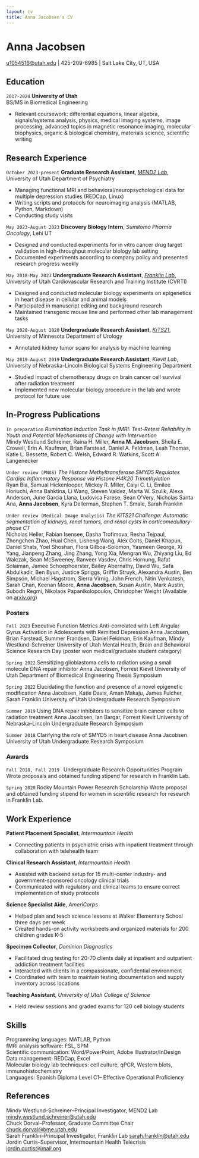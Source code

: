 ```yaml
---
layout: cv
title: Anna Jacobsen's CV
---
```

# Anna Jacobsen


<div id="webaddress">
<a href="u1054516@utah.edu">u1054516@utah.edu</a>
| 425-209-6985 | Salt Lake City, UT, USA
</div>


## Education

`2017-2024`
__University of Utah__  
BS/MS in Biomedical Engineering

- Relevant coursework: differential equations, linear algebra, signals/systems analysis, physics, medical imaging systems, image processing, advanced topics in magnetic resonance imaging, molecular biophysics, organic & biological chemistry, materials science, scientific writing

## Research Experience

`October 2023-present`
__Graduate Research Assistant__, [*MEND2 Lab*](westudybrains.com), University of Utah Department of Psychiatry

- Managing functional MRI and behavioral/neuropsychological data for multiple depression studies (REDCap, Linux)
- Writing scripts and protocols for neuroimaging analysis (MATLAB, Python, Markdown)
- Conducting study visits

`May 2023-August 2023`
__Discovery Biology Intern__, *Sumitomo Pharma Oncology*, Lehi UT

- Designed and conducted experiments for in vitro cancer drug target validation in high-throughput molecular biology lab setting
- Documented experiments according to company policy and presented research progress weekly

`May 2018-May 2023`
__Undergraduate Research Assistant__, [*Franklin Lab*](https://cvrti.utah.edu/franklin/Site/index.html), University of Utah Cardiovascular Research and Training Institute (CVRTI)

- Designed and conducted molecular biology experiments on epigenetics in heart disease in cellular and animal models
- Participated in manuscript editing and background research 
- Maintained transgenic mouse line and performed other lab management tasks 

`May 2020-August 2020`
__Undergraduate Research Assistant__, [*KiTS21*](https://kits-challenge.org/kits21/), University of Minnesota Department of Urology

- Annotated kidney tumor scans for analysis by machine learning
  
`May 2019-August 2019`
__Undergraduate Research Assistant__, *Kievit Lab*, University of Nebraska-Lincoln Biological Systems Engineering Department

- Studied impact of chemotherapy drugs on brain cancer cell survival after radiation treatment
- Implemented new molecular biology procedure in the lab and wrote protocol for future use


## In-Progress Publications

`In preparation`
*Rumination Induction Task in fMRI: Test-Retest Reliability in Youth and Potential Mechanisms of Change with Intervention*  
Mindy Westlund Schreiner, Raina H. Miller, __Anna M. Jacobsen__, Sheila E. Crowell, Erin A. Kaufman, Brian Farstead, Daniel A. Feldman, Leah Thomas, Katie L. Bessette, Robert C. Welsh, Edward R. Watkins, Scott A. Langenecker

`Under review (PNAS)`
*The Histone Methyltransferase SMYD5 Regulates Cardiac Inflammatory Response via Histone H4K20 Trimethylation*  
Ryan Bia, Samual Hickenlooper, Mickey R. Miller, Caiyi C. Li, Emilee Horiuchi, Anna Bahktina, Li Wang, Steven Valdez, Marta W. Szulik, Alexa Anderson, June Garcia Llana, Ludovica Farese, Sean O’Very, Nicholas Santa Ana, __Anna Jacobsen__, Kyra Dellerman, Stephen T. Smale, Sarah Franklin

`Under review (Medical Image Analysis)`
*The KiTS21 Challenge: Automatic segmentation of kidneys, renal tumors, and renal cysts in corticomedullary-phase CT*  
Nicholas Heller, Fabian Isensee, Dasha Trofimova, Resha Tejpaul, Zhongchen Zhao, Huai Chen, Lisheng Wang, Alex Golts, Daniel Khapun, Daniel Shats, Yoel Shoshan, Flora Gilboa-Solomon, Yasmeen George, Xi Yang, Jianpeng Zhang, Jing Zhang, Yong Xia, Mengran Wu, Zhiyang Liu, Ed Walczak, Sean McSweeney, Ranveer Vasdev, Chris Hornung, Rafat Solaiman, Jamee Schoephoerster, Bailey Abernathy, David Wu, Safa Abdulkadir, Ben Byun, Justice Spriggs, Griffin Struyk, Alexandra Austin, Ben Simpson, Michael Hagstrom, Sierra Virnig, John French, Nitin Venkatesh, Sarah Chan, Keenan Moore, __Anna Jacobsen__, Susan Austin, Mark Austin, Subodh Regmi, Nikolaos Papanikolopoulos, Christopher Weight 
(Available on [arxiv.org](https://arxiv.org/abs/2307.01984))

### Posters

`Fall 2023`
Executive Function Metrics Anti-correlated with Left Angular Gyrus Activation in Adolescents with Remitted Depression
Anna Jacobsen, Brian Farstead, Summer Frandsen, Daniel Feldman, Erin Kaufman, Mindy Westlund-Schreiner
University of Utah Mental Health, Brain and Behavioral Science Research Day (poster won medical/graduate student category)

`Spring 2022`
Sensitizing glioblastoma cells to radiation using a small molecule DNA repair inhibitor 
Anna Jacobsen, Forrest Kievit
University of Utah Department of Biomedical Engineering Thesis Symposium

`Spring 2022`
Elucidating the function and presence of a novel epigenetic modification
Anna Jacobsen, Katie Davis, Aman Makaju, James Fulcher, Sarah Franklin
University of Utah Undergraduate Research Symposium

`Summer 2019`
Using DNA repair inhibitors to sensitize brain cancer cells to radiation treatment
Anna Jacobsen, Ian Bargar, Forrest Kievit
University of Nebraska–Lincoln Undergraduate Research Symposium

`Summer 2018`
Clarifying the role of SMYD5 in heart disease
Anna Jacobsen
University of Utah Undergraduate Research Symposium

### Awards

`Fall 2018, Fall 2019 `
Undergraduate Research Opportunities Program
Wrote proposals and obtained funding stipend for research in Franklin Lab.

`Spring 2020`
Rocky Mountain Power Research Scholarship
Wrote proposal and obtained funding stipend for women in scientific research for research in Franklin Lab.

## Work Experience

__Patient Placement Specialist__, *Intermountain Health*                                                
- Connecting patients in psychiatric crisis with inpatient treatment through collaboration with telehealth team

__Clinical Research Assistant__, *Intermountain Health*                                             
-	Assisted with backend setup for 15 multi-center industry- and government-sponsored oncology clinical trials
-	Communicated with regulatory and clinical teams to ensure correct implementation of study protocols

__Science Specialist Aide__, *AmeriCorps*
-	Helped plan and teach science lessons at Walker Elementary School three days per week
-	Created hands-on activity worksheets and organized materials for 200 children grades K-5

__Specimen Collector__, *Dominion Diagnostics*		  	                        	  
-	Facilitated drug testing for 20-70 clients daily at inpatient and outpatient addiction treatment facilities
-	Interacted with clients in a compassionate, confidential environment
-	Coordinated with team to maintain testing documentation and supply inventory across locations

__Teaching Assistant__, *University of Utah College of Science*  
-	Held review sessions and graded exams for 120 cell biology students

## Skills
Programming languages: MATLAB, Python   
fMRI analysis software: FSL, SPM   
Scientific communication: Word/PowerPoint, Adobe Illustrator/InDesign  
Data management: REDCap, Excel  
Molecular biology lab techniques: cell culture, qPCR, Western blots, immunohistochemistry  
Languages: Spanish Diploma Level C1– Effective Operational Proficiency  

## References
Mindy Westlund-Schreiner–Principal Investigator, MEND2 Lab   <a href="mindy.westlund.schreiner@utah.edu">mindy.westlund.schreiner@utah.edu</a>  
Chuck Dorval–Professor, Graduate Committee Chair	        <a href="chuck.dorval@bme.utah.edu">chuck.dorval@bme.utah.edu</a>  
Sarah Franklin–Principal Investigator, Franklin Lab	         	        <a href="sarah.franklin@utah.edu">sarah.franklin@utah.edu</a>  
Jordin Curtis–Supervisor, Intermountain Health Telecrisis           <a href="jordin.curtis@imail.org">jordin.curtis@imail.org</a>  







<!-- ### Footer

Last updated: May 2013 -->


